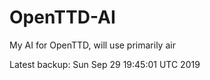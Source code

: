 # OpenTTD-AI
My AI for OpenTTD, will use primarily air

Latest backup: Sun Sep 29 19:45:01 UTC 2019
